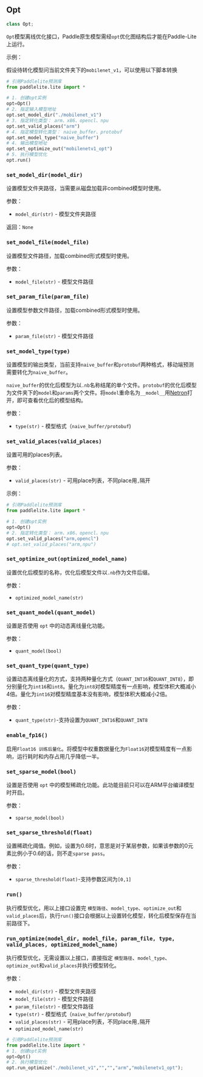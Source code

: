 ## Opt

```python
class Opt;
```

`Opt`模型离线优化接口，Paddle原生模型需经`opt`优化图结构后才能在Paddle-Lite上运行。

示例：  

假设待转化模型问当前文件夹下的`mobilenet_v1`，可以使用以下脚本转换

```python
# 引用Paddlelite预测库
from paddlelite.lite import *

# 1. 创建opt实例
opt=Opt()
# 2. 指定输入模型地址 
opt.set_model_dir("./mobilenet_v1")
# 3. 指定转化类型： arm、x86、opencl、npu
opt.set_valid_places("arm")
# 4. 指定模型转化类型： naive_buffer、protobuf
opt.set_model_type("naive_buffer")
# 4. 输出模型地址
opt.set_optimize_out("mobilenetv1_opt")
# 5. 执行模型优化
opt.run()
```

### `set_model_dir(model_dir)`

设置模型文件夹路径，当需要从磁盘加载非combined模型时使用。

参数：

- `model_dir(str)` - 模型文件夹路径

返回：`None`



### `set_model_file(model_file)`

设置模型文件路径，加载combined形式模型时使用。

参数：

- `model_file(str)` - 模型文件路径



### `set_param_file(param_file)`

设置模型参数文件路径，加载combined形式模型时使用。

参数：

- `param_file(str)` - 模型文件路径


### `set_model_type(type)`

设置模型的输出类型，当前支持`naive_buffer`和`protobuf`两种格式，移动端预测需要转化为`naive_buffer`。

`naive_buffer`的优化后模型为以`.nb`名称结尾的单个文件。`protobuf`的优化后模型为文件夹下的`model`和`params`两个文件。将`model`重命名为`__model__`用[Netron](https://lutzroeder.github.io/netron/)打开，即可查看优化后的模型结构。

参数：

- `type(str)` - 模型格式（`naive_buffer/protobuf`)



### `set_valid_places(valid_places)`

设置可用的places列表。

参数：

- `valid_places(str)` - 可用place列表，不同place用`,`隔开

示例：

```python
# 引用Paddlelite预测库
from paddlelite.lite import *

# 1. 创建opt实例
opt=Opt()
# 2. 指定转化类型： arm、x86、opencl、npu
opt.set_valid_places("arm,opencl")
# opt.set_valid_places("arm,npu")
```




### `set_optimize_out(optimized_model_name)`

设置优化后模型的名称，优化后模型文件以`.nb`作为文件后缀。

参数：

- `optimized_model_name(str)`


### `set_quant_model(quant_model)`

设置是否使用 `opt` 中的动态离线量化功能。

参数：

- `quant_model(bool)`

### `set_quant_type(quant_type)`

设置动态离线量化的方式，支持两种量化方式（`QUANT_INT16`和`QUANT_INT8`），即分别量化为`int16`和`int8`。量化为`int8`对模型精度有一点影响，模型体积大概减小4倍。量化为`int16`对模型精度基本没有影响，模型体积大概减小2倍。

参数：

- `quant_type(str)`-支持设置为`QUANT_INT16`和`QUANT_INT8`

### `enable_fp16()`

启用`Float16 训练后量化`。将模型中权重数据量化为`Float16`对模型精度有一点影响，运行耗时和内存占用几乎降低一半。


### `set_sparse_model(bool)`

设置是否使用 `opt` 中的模型稀疏化功能。此功能目前只可以在ARM平台编译模型时开启。

参数：

- `sparse_model(bool)`

### `set_sparse_threshold(float)`

设置稀疏化阈值。例如，设置为0.6时，意思是对于某层参数，如果该参数的0元素比例小于0.6的话，则不走`sparse pass`。

参数：

- `sparse_threshold(float)`-支持参数区间为`[0,1]`


### `run()`

执行模型优化，用以上接口设置完 `模型路径`、`model_type`、`optimize_out`和`valid_places`后，执行`run()`接口会根据以上设置转化模型，转化后模型保存在当前路径下。


### `run_optimize(model_dir, model_file, param_file, type, valid_places, optimized_model_name)`

执行模型优化，无需设置以上接口，直接指定 `模型路径`、`model_type`、`optimize_out`和`valid_places`并执行模型转化。

参数：

- `model_dir(str)` - 模型文件夹路径
- `model_file(str)` - 模型文件路径
- `param_file(str)` - 模型文件路径
- `type(str)` - 模型格式（`naive_buffer/protobuf`)
- `valid_places(str)` - 可用place列表，不同place用`,`隔开
- `optimized_model_name(str)`

```python
# 引用Paddlelite预测库
from paddlelite.lite import *
# 1. 创建opt实例
opt=Opt()
# 2. 执行模型优化
opt.run_optimize("./mobilenet_v1","","","arm","mobilenetv1_opt");
```
